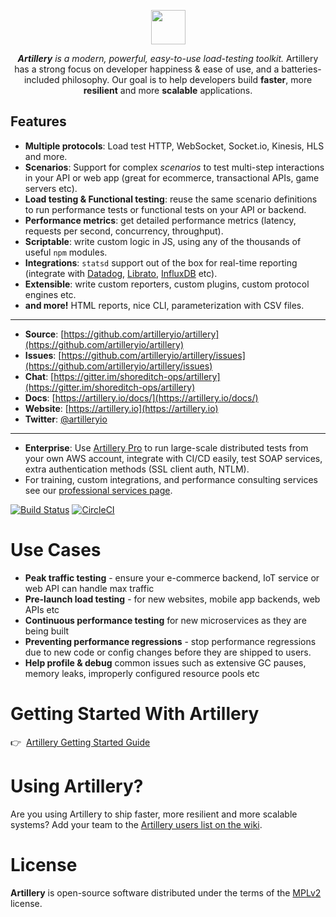 <p align="center">
<a href="https://artillery.io"><img src="https://artillery.io/img/flag.png" height="55" /></a>
</p>

<p align="center">
<em><strong>Artillery</strong> is a modern, powerful, easy-to-use load-testing toolkit.</em> Artillery has a strong focus on developer happiness &amp; ease of use, and a batteries-included philosophy. Our goal is to help developers build <strong>faster</strong>, more <strong>resilient</strong> and more <strong>scalable</strong> applications.
</p>

## Features

- **Multiple protocols**:  Load test HTTP, WebSocket, Socket.io, Kinesis, HLS and more.
- **Scenarios**: Support for complex *scenarios* to test multi-step interactions in your API or web app (great for ecommerce, transactional APIs, game servers etc).
- **Load testing & Functional testing**: reuse the same scenario definitions to run performance tests or functional tests on your API or backend.
- **Performance metrics**: get detailed performance metrics (latency, requests per second, concurrency, throughput).
- **Scriptable**: write custom logic in JS, using any of the thousands of useful `npm` modules.
- **Integrations**: `statsd` support out of the box for real-time reporting (integrate with [Datadog](http://docs.datadoghq.com/guides/dogstatsd/), [Librato](https://www.librato.com/docs/kb/collect/collection_agents/stastd.html), [InfluxDB](https://influxdata.com/blog/getting-started-with-sending-statsd-metrics-to-telegraf-influxdb/) etc).
- **Extensible**: write custom reporters, custom plugins, custom protocol engines etc.
- **and more!** HTML reports, nice CLI, parameterization with CSV files.

---

- **Source**: [https://github.com/artilleryio/artillery](https://github.com/artilleryio/artillery)
- **Issues**: [https://github.com/artilleryio/artillery/issues](https://github.com/artilleryio/artillery/issues)
- **Chat**: [https://gitter.im/shoreditch-ops/artillery](https://gitter.im/shoreditch-ops/artillery)
- **Docs**: [https://artillery.io/docs/](https://artillery.io/docs/)
- **Website**: [https://artillery.io](https://artillery.io)
- **Twitter**: [@artilleryio](https://twitter.com/artilleryio)

---

- **Enterprise**: Use [Artillery Pro](https://artillery.io/pro/) to run large-scale distributed tests from your own AWS account, integrate with CI/CD easily, test SOAP services, extra authentication methods (SSL client auth, NTLM).
- For training, custom integrations, and performance consulting services see our [professional services page](https://artillery.io/services-support.html).

[![Build Status](https://travis-ci.org/artilleryio/artillery.svg?branch=master)](https://travis-ci.org/artilleryio/artillery) [![CircleCI](https://circleci.com/gh/artilleryio/artillery.svg?style=svg)](https://circleci.com/gh/artilleryio/artillery)

# Use Cases

- **Peak traffic testing** - ensure your e-commerce backend, IoT service or web API can handle max traffic
- **Pre-launch load testing** - for new websites, mobile app backends, web APIs etc
- **Continuous performance testing** for new microservices as they are being built
- **Preventing performance regressions** - stop performance regressions due to new code or config changes before they are shipped to users.
- **Help profile & debug** common issues such as extensive GC pauses, memory leaks, improperly configured resource pools etc

# Getting Started With Artillery

👉&nbsp;&nbsp;[Artillery Getting Started Guide](https://artillery.io/docs/getting-started/)

# Using Artillery?

Are you using Artillery to ship faster, more resilient and more scalable systems? Add your team to the [Artillery users list on the wiki](https://github.com/shoreditch-ops/artillery/wiki/Companies-using-Artillery).

# License

**Artillery** is open-source software distributed under the terms of the
[MPLv2](https://www.mozilla.org/en-US/MPL/2.0/) license.

<!--
# Swag

<a href="https://shoreditch-ops.teemill.co.uk/product/artillery-io-hoodie-2976/"><img src="https://shoreditch-ops.teemill.co.uk/uploaded/public/58a0c5f5ce9cd5.85445284.png" alt="artillery.io hoodie" width="180" /></a>

Get some comfy, stylish, and eco-friendly Artillery.io swag from <a href="https://shoreditch-ops.teemill.co.uk/">our shop</a>. All profits go to [Surfers Against Sewage](https://www.sas.org.uk), an environmental charity. 🏄‍
-->
